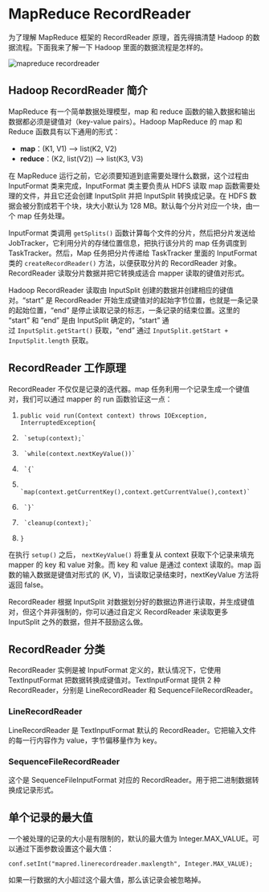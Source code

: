 # MapReduce RecordReader

为了理解 MapReduce 框架的 RecordReader 原理，首先得搞清楚 Hadoop 的数据流程。下面我来了解一下 Hadoop 里面的数据流程是怎样的。

![mapreduce recordreader](https://www.hadoopdoc.com/media/editor/file_1570245251000_20191005111414251628.png "mapreduce recordreader")

## Hadoop RecordReader 简介

MapReduce 有一个简单数据处理模型，map 和 reduce 函数的输入数据和输出数据都必须是键值对（key-value pairs）。Hadoop MapReduce 的 map 和 Reduce 函数具有以下通用的形式：

-   **map**：(K1, V1) —> list(K2, V2)
-   **reduce**：(K2, list(V2)) —> list(K3, V3)

在 MapReduce 运行之前，它必须要知道到底需要处理什么数据，这个过程由 InputFormat 类来完成，InputFormat 类主要负责从 HDFS 读取 map 函数需要处理的文件，并且它还会创建 InputSplit 并把 InputSplit 转换成记录。在 HDFS 数据会被分割成若干个块，块大小默认为 128 MB。默认每个分片对应一个块，由一个 map 任务处理。

InputFormat 类调用 `getSplits()` 函数计算每个文件的分片，然后把分片发送给 JobTracker，它利用分片的存储位置信息，把执行该分片的 map 任务调度到 TaskTracker。然后，Map 任务把分片传递给 TaskTracker 里面的 InputFormat类的 `createRecordReader()` 方法，以便获取分片的 RecordReader 对象。RecordReader 读取分片数据并把它转换成适合 mapper 读取的键值对形式。

Hadoop RecordReader 读取由 InputSplit 创建的数据并创建相应的键值对。“start” 是 RecordReader 开始生成键值对的起始字节位置，也就是一条记录的起始位置，“end” 是停止读取记录的标志，一条记录的结束位置。这里的 “start” 和 “end” 是由 InputSplit 确定的，“start” 通过 `InputSplit.getStart()` 获取，“end” 通过 `InputSplit.getStart + InputSplit.length` 获取。

## RecordReader 工作原理

RecordReader 不仅仅是记录的迭代器。map 任务利用一个记录生成一个键值对，我们可以通过 mapper 的 run 函数验证这一点：

1.  `public void run(Context context) throws IOException, InterruptedException{`
2.      `setup(context);`
3.      `while(context.nextKeyValue())`
4.      `{`
5.          `map(context.getCurrentKey(),context.getCurrentValue(),context)`
6.      `}`
7.      `cleanup(context);`
8.  `}`

在执行 `setup()` 之后， `nextKeyValue()` 将重复从 context 获取下个记录来填充 mapper 的 key 和 value 对象。而 key 和 value 是通过 context 读取的。map 函数的输入数据是键值对形式的 (K, V)，当读取记录结束时，nextKeyValue 方法将返回 false。

RecordReader 根据 InputSplit 对数据划分好的数据边界进行读取，并生成键值对，但这个并非强制的，你可以通过自定义 RecordReader 来读取更多 InputSplit 之外的数据，但并不鼓励这么做。

## RecordReader 分类

RecordReader 实例是被 InputFormat 定义的，默认情况下，它使用 TextInputFormat 把数据转换成键值对。TextInputFormat 提供 2 种 RecordReader，分别是 LineRecordReader 和 SequenceFileRecordReader。

### LineRecordReader

LineRecordReader 是 TextInputFormat 默认的 RecordReader。它把输入文件的每一行内容作为 value，字节偏移量作为 key。

### SequenceFileRecordReader

这个是 SequenceFileInputFormat 对应的 RecordReader。用于把二进制数据转换成记录形式。

## 单个记录的最大值

一个被处理的记录的大小是有限制的，默认的最大值为 Integer.MAX_VALUE。可以通过下面参数设置这个最大值：

`conf.setInt("mapred.linerecordreader.maxlength", Integer.MAX_VALUE);`

如果一行数据的大小超过这个最大值，那么该记录会被忽略掉。